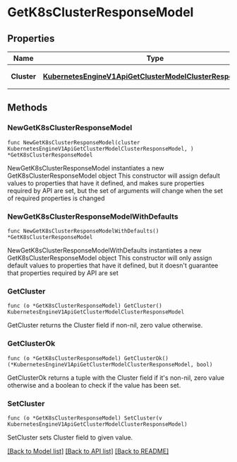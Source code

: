 # GetK8sClusterResponseModel

## Properties

Name | Type | Description | Notes
------------ | ------------- | ------------- | -------------
**Cluster** | [**KubernetesEngineV1ApiGetClusterModelClusterResponseModel**](KubernetesEngineV1ApiGetClusterModelClusterResponseModel.md) | 클러스터 정보 | 

## Methods

### NewGetK8sClusterResponseModel

`func NewGetK8sClusterResponseModel(cluster KubernetesEngineV1ApiGetClusterModelClusterResponseModel, ) *GetK8sClusterResponseModel`

NewGetK8sClusterResponseModel instantiates a new GetK8sClusterResponseModel object
This constructor will assign default values to properties that have it defined,
and makes sure properties required by API are set, but the set of arguments
will change when the set of required properties is changed

### NewGetK8sClusterResponseModelWithDefaults

`func NewGetK8sClusterResponseModelWithDefaults() *GetK8sClusterResponseModel`

NewGetK8sClusterResponseModelWithDefaults instantiates a new GetK8sClusterResponseModel object
This constructor will only assign default values to properties that have it defined,
but it doesn't guarantee that properties required by API are set

### GetCluster

`func (o *GetK8sClusterResponseModel) GetCluster() KubernetesEngineV1ApiGetClusterModelClusterResponseModel`

GetCluster returns the Cluster field if non-nil, zero value otherwise.

### GetClusterOk

`func (o *GetK8sClusterResponseModel) GetClusterOk() (*KubernetesEngineV1ApiGetClusterModelClusterResponseModel, bool)`

GetClusterOk returns a tuple with the Cluster field if it's non-nil, zero value otherwise
and a boolean to check if the value has been set.

### SetCluster

`func (o *GetK8sClusterResponseModel) SetCluster(v KubernetesEngineV1ApiGetClusterModelClusterResponseModel)`

SetCluster sets Cluster field to given value.



[[Back to Model list]](../README.md#documentation-for-models) [[Back to API list]](../README.md#documentation-for-api-endpoints) [[Back to README]](../README.md)


